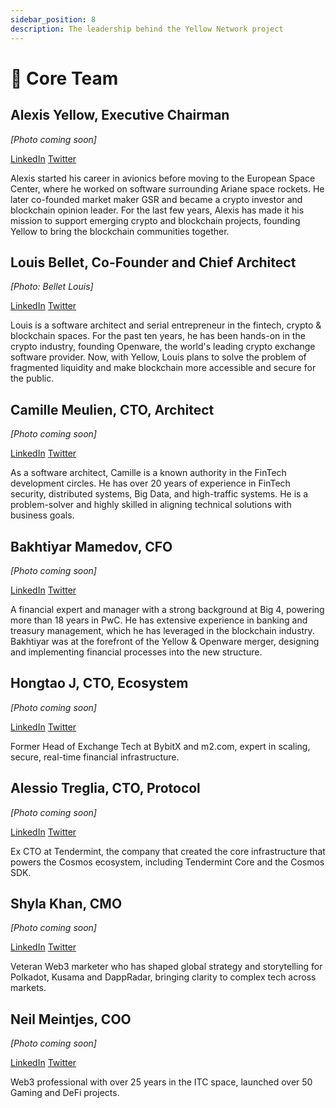 ```yaml
---
sidebar_position: 8
description: The leadership behind the Yellow Network project
---
```


# 🍿 Core Team

## **Alexis Yellow, Executive Chairman**

*[Photo coming soon]*

[LinkedIn](https://www.linkedin.com/in/sirkia/) [Twitter](https://x.com/AlexisYellow)

Alexis started his career in avionics before moving to the European Space Center, where he worked on software surrounding Ariane space rockets. He later co-founded market maker GSR and became a crypto investor and blockchain opinion leader. For the last few years, Alexis has made it his mission to support emerging crypto and blockchain projects, founding Yellow to bring the blockchain communities together.

## **Louis Bellet, Co-Founder and Chief Architect**

*[Photo: Bellet Louis]*

[LinkedIn](https://www.linkedin.com/in/louisbellet/) [Twitter](https://twitter.com/0xYellow)

Louis is a software architect and serial entrepreneur in the fintech, crypto & blockchain spaces. For the past ten years, he has been hands-on in the crypto industry, founding Openware, the world's leading crypto exchange software provider. Now, with Yellow, Louis plans to solve the problem of fragmented liquidity and make blockchain more accessible and secure for the public.

## **Camille Meulien, CTO, Architect**

*[Photo coming soon]*

[LinkedIn](https://www.linkedin.com/in/camillemeulien/) [Twitter](https://x.com/camille_yellow)

As a software architect, Camille is a known authority in the FinTech development circles. He has over 20 years of experience in FinTech security, distributed systems, Big Data, and high-traffic systems. He is a problem-solver and highly skilled in aligning technical solutions with business goals.

## **Bakhtiyar Mamedov, CFO**

*[Photo coming soon]*

[LinkedIn](https://www.linkedin.com/in/bakhtiyar-mamedov-2175329/) [Twitter](https://x.com/Bakhtiyar_Yel)

A financial expert and manager with a strong background at Big 4, powering more than 18 years in PwC. He has extensive experience in banking and treasury management, which he has leveraged in the blockchain industry. Bakhtiyar was at the forefront of the Yellow & Openware merger, designing and implementing financial processes into the new structure.

## **Hongtao J, CTO, Ecosystem**

*[Photo coming soon]*

[LinkedIn](https://www.linkedin.com/in/hongtao2049/) [Twitter](https://x.com/ht_showmore)

Former Head of Exchange Tech at BybitX and m2.com, expert in scaling, secure, real-time financial infrastructure.

## **Alessio Treglia, CTO, Protocol**

*[Photo coming soon]*

[LinkedIn](https://www.linkedin.com/in/alessiotreglia/) [Twitter](https://x.com/alessiotreglia)

Ex CTO at Tendermint, the company that created the core infrastructure that powers the Cosmos ecosystem, including Tendermint Core and the Cosmos SDK.

## **Shyla Khan, CMO**

*[Photo coming soon]*

[LinkedIn](https://www.linkedin.com/in/shyla-bkhan/) [Twitter](https://x.com/DeFi_Pop)

Veteran Web3 marketer who has shaped global strategy and storytelling for Polkadot, Kusama and DappRadar, bringing clarity to complex tech across markets.

## **Neil Meintjes, COO**

*[Photo coming soon]*

[LinkedIn](https://www.linkedin.com/in/neil-meintjes-147347a/) [Twitter](https://x.com/neilmeintjes)

Web3 professional with over 25 years in the ITC space, launched over 50 Gaming and DeFi projects.
